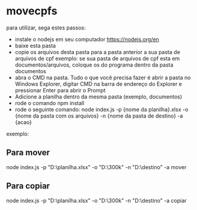 # movecpfs
para utilizar, sega estes passos: 
- instale o nodejs em seu computador
https://nodejs.org/en
- baixe esta pasta
- copie os arquivos desta pasta para a pasta anterior a sua pasta de arquivos de cpf
exemplo: se sua pasta de arquivos de cpf esta em documentos/arquivos, coloque os do programa dentro da pasta documentos
- abra o CMD na pasta. Tudo o que você precisa fazer é abrir a pasta no Windows Explorer, digitar CMD na barra de endereço do Explorer e pressionar Enter para abrir o Prompt
- Adicione a planilha dentro da mesma pasta (exemplo, documentos)
- rode o comando npm install
- rode o seguinte comando:
node index.js -p {nome da planilha}.xlsx -o {nome da pasta com os arquivos} -n {nome da pasta de destino} -a {acao}

exemplo:
## Para mover
 node index.js -p "D:\planilha.xlsx" -o "D:\300k" -n "D:\destino" -a mover
 
## Para copiar
 node index.js -p "D:\planilha.xlsx" -o "D:\300k" -n "D:\destino" -a copiar

